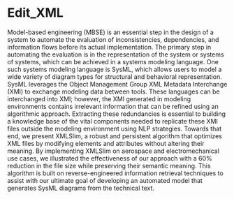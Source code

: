 # Edit_XML
Model-based engineering (MBSE) is an essential step in the design of a system to automate the evaluation of inconsistencies, dependencies, and information flows before its actual implementation. The primary step in automating the evaluation is in the representation of the system or systems of systems, which can be achieved in a systems modeling language. One such systems modeling language is SysML, which allows users to model a wide variety of diagram types for structural and behavioral representation. SysML leverages the Object Management Group XML Metadata Interchange (XMI) to exchange modeling data between tools. These languages can be interchanged into XMI; however, the XMI generated in modeling environments contains irrelevant information that can be refined using an algorithmic approach. Extracting these redundancies is essential to building a knowledge base of the vital components needed to replicate these XMI files outside the modeling environment using NLP strategies. Towards that end, we present XMLSlim, a robust and persistent algorithm that optimizes XML files by modifying elements and attributes without altering their meaning. By implementing XMLSlim on aerospace and electromechanical use cases, we illustrated the effectiveness of our approach with a 60\% reduction in the file size while preserving their semantic meaning. This algorithm is built on reverse-engineered information retrieval techniques to assist with our ultimate goal of developing an automated model that generates SysML diagrams from the technical text.
